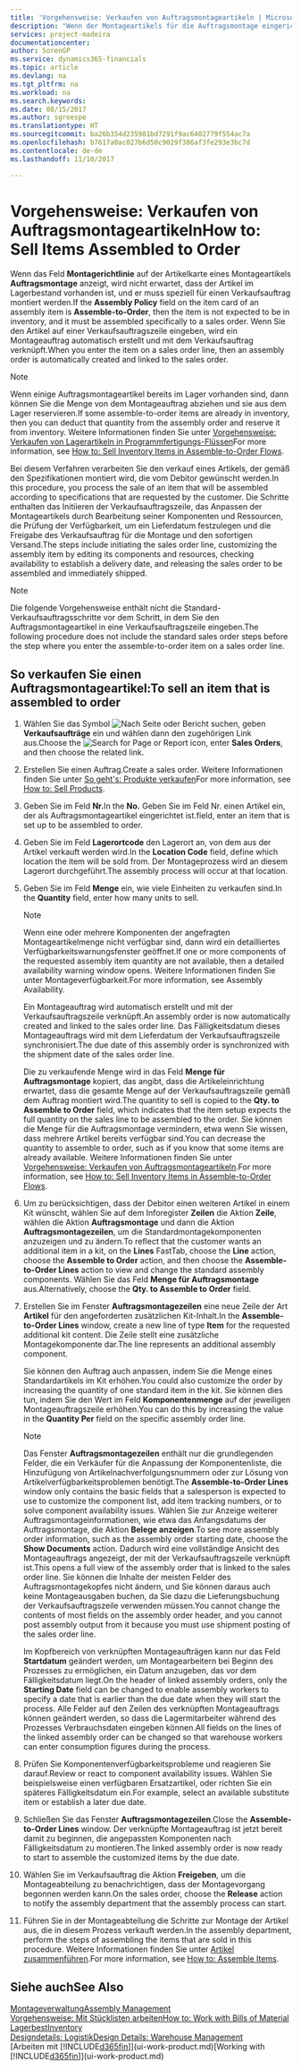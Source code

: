 ```yaml
---
title: 'Vorgehensweise: Verkaufen von Auftragsmontageartikeln | Microsoft Docs'
description: "Wenn der Montageartikels für die Auftragsmontage eingerichtet ist, dann nimmt der Standard-Verkaufsauftragsprozess an, dass der Artikel nicht auf Lager ist und für den jeweiligen Verkaufsauftrag speziell montiert werden muss. Wenn Sie den Artikel auf einer Verkaufsauftragszeile eingeben, wird ein Montageauftrag automatisch erstellt und mit dem Verkaufsauftrag verknüpft."
services: project-madeira
documentationcenter: 
author: SorenGP
ms.service: dynamics365-financials
ms.topic: article
ms.devlang: na
ms.tgt_pltfrm: na
ms.workload: na
ms.search.keywords: 
ms.date: 08/15/2017
ms.author: sgroespe
ms.translationtype: HT
ms.sourcegitcommit: ba26b354d235981bd7291f9ac6402779f554ac7a
ms.openlocfilehash: b7617a0ac027b6d50c9029f386af3fe293e3bc7d
ms.contentlocale: de-de
ms.lasthandoff: 11/10/2017

---
```

# <a name="how-to-sell-items-assembled-to-order"></a><span data-ttu-id="ef811-104">Vorgehensweise: Verkaufen von Auftragsmontageartikeln</span><span class="sxs-lookup"><span data-stu-id="ef811-104">How to: Sell Items Assembled to Order</span></span>
<span data-ttu-id="ef811-105">Wenn das Feld **Montagerichtlinie** auf der Artikelkarte eines Montageartikels **Auftragsmontage** anzeigt, wird nicht erwartet, dass der Artikel im Lagerbestand vorhanden ist, und er muss speziell für einen Verkaufsauftrag montiert werden.</span><span class="sxs-lookup"><span data-stu-id="ef811-105">If the **Assembly Policy** field on the item card of an assembly item is **Assemble-to-Order**, then the item is not expected to be in inventory, and it must be assembled specifically to a sales order.</span></span> <span data-ttu-id="ef811-106">Wenn Sie den Artikel auf einer Verkaufsauftragszeile eingeben, wird ein Montageauftrag automatisch erstellt und mit dem Verkaufsauftrag verknüpft.</span><span class="sxs-lookup"><span data-stu-id="ef811-106">When you enter the item on a sales order line, then an assembly order is automatically created and linked to the sales order.</span></span>  

> [!NOTE]  
>  <span data-ttu-id="ef811-107">Wenn einige Auftragsmontageartikel bereits im Lager vorhanden sind, dann können Sie die Menge von dem Montageauftrag abziehen und sie aus dem Lager reservieren.</span><span class="sxs-lookup"><span data-stu-id="ef811-107">If some assemble-to-order items are already in inventory, then you can deduct that quantity from the assembly order and reserve it from inventory.</span></span> <span data-ttu-id="ef811-108">Weitere Informationen finden Sie unter [Vorgehensweise: Verkaufen von Lagerartikeln in Programmfertigungs-Flüssen](assembly-how-to-sell-assemble-to-order-items-and-inventory-items-together.md)</span><span class="sxs-lookup"><span data-stu-id="ef811-108">For more information, see [How to: Sell Inventory Items in Assemble-to-Order Flows](assembly-how-to-sell-assemble-to-order-items-and-inventory-items-together.md).</span></span>  

<span data-ttu-id="ef811-109">Bei diesem Verfahren verarbeiten Sie den verkauf eines Artikels, der gemäß den Spezifikationen montiert wird, die vom Debitor gewünscht werden.</span><span class="sxs-lookup"><span data-stu-id="ef811-109">In this procedure, you process the sale of an item that will be assembled according to specifications that are requested by the customer.</span></span> <span data-ttu-id="ef811-110">Die Schritte enthalten das Initiieren der Verkaufsauftragszeile, das Anpassen der Montageartikels durch Bearbeitung seiner Komponenten und Ressourcen, die Prüfung der Verfügbarkeit, um ein Lieferdatum festzulegen und die Freigabe des Verkaufsauftrag für die Montage und den sofortigen Versand.</span><span class="sxs-lookup"><span data-stu-id="ef811-110">The steps include initiating the sales order line, customizing the assembly item by editing its components and resources, checking availability to establish a delivery date, and releasing the sales order to be assembled and immediately shipped.</span></span>  

> [!NOTE]  
>  <span data-ttu-id="ef811-111">Die folgende Vorgehensweise enthält nicht die Standard-Verkaufsauftragsschritte vor dem Schritt, in dem Sie den Auftragsmontageartikel in eine Verkaufsauftragszeile eingeben.</span><span class="sxs-lookup"><span data-stu-id="ef811-111">The following procedure does not include the standard sales order steps before the step where you enter the assemble-to-order item on a sales order line.</span></span>  

## <a name="to-sell-an-item-that-is-assembled-to-order"></a><span data-ttu-id="ef811-112">So verkaufen Sie einen Auftragsmontageartikel:</span><span class="sxs-lookup"><span data-stu-id="ef811-112">To sell an item that is assembled to order</span></span>  
1.  <span data-ttu-id="ef811-113">Wählen Sie das Symbol ![Nach Seite oder Bericht suchen](media/ui-search/search_small.png "Symbol Nach Seite oder Bericht suchen"), geben **Verkaufsaufträge** ein und wählen dann den zugehörigen Link aus.</span><span class="sxs-lookup"><span data-stu-id="ef811-113">Choose the ![Search for Page or Report](media/ui-search/search_small.png "Search for Page or Report icon") icon, enter **Sales Orders**, and then choose the related link.</span></span>  
2.  <span data-ttu-id="ef811-114">Erstellen Sie einen Auftrag.</span><span class="sxs-lookup"><span data-stu-id="ef811-114">Create a sales order.</span></span> <span data-ttu-id="ef811-115">Weitere Informationen finden Sie unter [So geht's: Produkte verkaufen](sales-how-sell-products.md)</span><span class="sxs-lookup"><span data-stu-id="ef811-115">For more information, see [How to: Sell Products](sales-how-sell-products.md).</span></span>  
3.  <span data-ttu-id="ef811-116">Geben Sie im Feld **Nr.**</span><span class="sxs-lookup"><span data-stu-id="ef811-116">In the **No.**</span></span> <span data-ttu-id="ef811-117">Geben Sie im Feld Nr. einen Artikel ein, der als Auftragsmontageartikel eingerichtet ist.</span><span class="sxs-lookup"><span data-stu-id="ef811-117">field, enter an item that is set up to be assembled to order.</span></span>  
4.  <span data-ttu-id="ef811-118">Geben Sie im Feld **Lagerortcode** den Lagerort an, von dem aus der Artikel verkauft werden wird.</span><span class="sxs-lookup"><span data-stu-id="ef811-118">In the **Location Code** field, define which location the item will be sold from.</span></span> <span data-ttu-id="ef811-119">Der Montageprozess wird an diesem Lagerort durchgeführt.</span><span class="sxs-lookup"><span data-stu-id="ef811-119">The assembly process will occur at that location.</span></span>  
5.  <span data-ttu-id="ef811-120">Geben Sie im Feld **Menge** ein, wie viele Einheiten zu verkaufen sind.</span><span class="sxs-lookup"><span data-stu-id="ef811-120">In the **Quantity** field, enter how many units to sell.</span></span>  

    > [!NOTE]  
    >  <span data-ttu-id="ef811-121">Wenn eine oder mehrere Komponenten der angefragten Montageartikelmenge nicht verfügbar sind, dann wird ein detailliertes Verfügbarkeitswarnungsfenster geöffnet.</span><span class="sxs-lookup"><span data-stu-id="ef811-121">If one or more components of the requested assembly item quantity are not available, then a detailed availability warning window opens.</span></span> <span data-ttu-id="ef811-122">Weitere Informationen finden Sie unter Montageverfügbarkeit.</span><span class="sxs-lookup"><span data-stu-id="ef811-122">For more information, see Assembly Availability.</span></span>  

    <span data-ttu-id="ef811-123">Ein Montageauftrag wird automatisch erstellt und mit der Verkaufsauftragszeile verknüpft.</span><span class="sxs-lookup"><span data-stu-id="ef811-123">An assembly order is now automatically created and linked to the sales order line.</span></span> <span data-ttu-id="ef811-124">Das Fälligkeitsdatum dieses Montageauftrags wird mit dem Lieferdatum der Verkaufsauftragszeile synchronisiert.</span><span class="sxs-lookup"><span data-stu-id="ef811-124">The due date of this assembly order is synchronized with the shipment date of the sales order line.</span></span>  

    <span data-ttu-id="ef811-125">Die zu verkaufende Menge wird in das Feld **Menge für Auftragsmontage** kopiert, das angibt, dass die Artikeleinrichtung erwartet, dass die gesamte Menge auf der Verkaufsauftragszeile gemäß dem Auftrag montiert wird.</span><span class="sxs-lookup"><span data-stu-id="ef811-125">The quantity to sell is copied to the **Qty. to Assemble to Order** field, which indicates that the item setup expects the full quantity on the sales line to be assembled to the order.</span></span> <span data-ttu-id="ef811-126">Sie können die Menge für die Auftragsmontage vermindern, etwa wenn Sie wissen, dass mehrere Artikel bereits verfügbar sind.</span><span class="sxs-lookup"><span data-stu-id="ef811-126">You can decrease the quantity to assemble to order, such as if you know that some items are already available.</span></span> <span data-ttu-id="ef811-127">Weitere Informationen finden Sie unter [Vorgehensweise: Verkaufen von Auftragsmontageartikeln](assembly-how-to-sell-inventory-items-in-assemble-to-order-flows.md).</span><span class="sxs-lookup"><span data-stu-id="ef811-127">For more information, see [How to: Sell Inventory Items in Assemble-to-Order Flows](assembly-how-to-sell-inventory-items-in-assemble-to-order-flows.md).</span></span>  

6.  <span data-ttu-id="ef811-128">Um zu berücksichtigen, dass der Debitor einen weiteren Artikel in einem Kit wünscht, wählen Sie auf dem Inforegister **Zeilen** die Aktion **Zeile**, wählen die Aktion **Auftragsmontage** und dann die Aktion **Auftragsmontagezeilen**, um die Standardmontagekomponenten anzuzeigen und zu ändern.</span><span class="sxs-lookup"><span data-stu-id="ef811-128">To reflect that the customer wants an additional item in a kit, on the **Lines** FastTab, choose the **Line** action, choose the **Assemble to Order** action, and then choose the **Assemble-to-Order Lines** action to view and change the standard assembly components.</span></span> <span data-ttu-id="ef811-129">Wählen Sie das Feld **Menge für Auftragsmontage** aus.</span><span class="sxs-lookup"><span data-stu-id="ef811-129">Alternatively, choose the **Qty. to Assemble to Order** field.</span></span>  
7.  <span data-ttu-id="ef811-130">Erstellen Sie im Fenster **Auftragsmontagezeilen** eine neue Zeile der Art **Artikel** für den angeforderten zusätzlichen Kit-Inhalt.</span><span class="sxs-lookup"><span data-stu-id="ef811-130">In the **Assemble-to-Order Lines** window, create a new line of type **Item** for the requested additional kit content.</span></span> <span data-ttu-id="ef811-131">Die Zeile stellt eine zusätzliche Montagekomponente dar.</span><span class="sxs-lookup"><span data-stu-id="ef811-131">The line represents an additional assembly component.</span></span>  

    <span data-ttu-id="ef811-132">Sie können den Auftrag auch anpassen, indem Sie die Menge eines Standardartikels im Kit erhöhen.</span><span class="sxs-lookup"><span data-stu-id="ef811-132">You could also customize the order by increasing the quantity of one standard item in the kit.</span></span> <span data-ttu-id="ef811-133">Sie können dies tun, indem Sie den Wert im Feld **Komponentenmenge** auf der jeweiligen Montageauftragszeile erhöhen.</span><span class="sxs-lookup"><span data-stu-id="ef811-133">You can do this by increasing the value in the **Quantity Per** field on the specific assembly order line.</span></span>  

    > [!NOTE]  
    >  <span data-ttu-id="ef811-134">Das Fenster **Auftragsmontagezeilen** enthält nur die grundlegenden Felder, die ein Verkäufer für die Anpassung der Komponentenliste, die Hinzufügung von Artikelnachverfolgungsnummern oder zur Lösung von Artikelverfügbarkeitsproblemen benötigt.</span><span class="sxs-lookup"><span data-stu-id="ef811-134">The **Assemble-to-Order Lines** window only contains the basic fields that a salesperson is expected to use to customize the component list, add item tracking numbers, or to solve component availability issues.</span></span> <span data-ttu-id="ef811-135">Wählen Sie zur Anzeige weiterer Auftragsmontageinformationen, wie etwa das Anfangsdatums der Auftragsmontage, die Aktion **Belege anzeigen**.</span><span class="sxs-lookup"><span data-stu-id="ef811-135">To see more assembly order information, such as the assembly order starting date, choose the **Show Documents** action.</span></span> <span data-ttu-id="ef811-136">Dadurch wird eine vollständige Ansicht des Montageauftrags angezeigt, der mit der Verkaufsauftragszeile verknüpft ist.</span><span class="sxs-lookup"><span data-stu-id="ef811-136">This opens a full view of the assembly order that is linked to the sales order line.</span></span> <span data-ttu-id="ef811-137">Sie können die Inhalte der meisten Felder des Auftragsmontagekopfes nicht ändern, und Sie können daraus auch keine Montageausgaben buchen, da Sie dazu die Lieferungsbuchung der Verkaufsauftragszeile verwenden müssen.</span><span class="sxs-lookup"><span data-stu-id="ef811-137">You cannot change the contents of most fields on the assembly order header, and you cannot post assembly output from it because you must use shipment posting of the sales order line.</span></span>  
    >   
    >  <span data-ttu-id="ef811-138">Im Kopfbereich von verknüpften Montageaufträgen kann nur das Feld **Startdatum** geändert werden, um Montagearbeitern bei Beginn des Prozesses zu ermöglichen, ein Datum anzugeben, das vor dem Fälligkeitsdatum liegt.</span><span class="sxs-lookup"><span data-stu-id="ef811-138">On the header of linked assembly orders, only the **Starting Date** field can be changed to enable assembly workers to specify a date that is earlier than the due date when they will start the process.</span></span> <span data-ttu-id="ef811-139">Alle Felder auf den Zeilen des verknüpften Montageauftrags können geändert werden, so dass die Lagermitarbeiter während des Prozesses Verbrauchsdaten eingeben können.</span><span class="sxs-lookup"><span data-stu-id="ef811-139">All fields on the lines of the linked assembly order can be changed so that warehouse workers can enter consumption figures during the process.</span></span>  

8.  <span data-ttu-id="ef811-140">Prüfen Sie Komponentenverfügbarkeitsprobleme und reagieren Sie darauf.</span><span class="sxs-lookup"><span data-stu-id="ef811-140">Review or react to component availability issues.</span></span> <span data-ttu-id="ef811-141">Wählen Sie beispielsweise einen verfügbaren Ersatzartikel, oder richten Sie ein späteres Fälligkeitsdatum ein.</span><span class="sxs-lookup"><span data-stu-id="ef811-141">For example, select an available substitute item or establish a later due date.</span></span>  
9. <span data-ttu-id="ef811-142">Schließen Sie das Fenster **Auftragsmontagezeilen**.</span><span class="sxs-lookup"><span data-stu-id="ef811-142">Close the **Assemble-to-Order Lines** window.</span></span> <span data-ttu-id="ef811-143">Der verknüpfte Montageauftrag ist jetzt bereit damit zu beginnen, die angepassten Komponenten nach Fälligkeitsdatum zu montieren.</span><span class="sxs-lookup"><span data-stu-id="ef811-143">The linked assembly order is now ready to start to assemble the customized items by the due date.</span></span>  
10. <span data-ttu-id="ef811-144">Wählen Sie im Verkaufsauftrag die Aktion **Freigeben**, um die Montageabteilung zu benachrichtigen, dass der Montagevorgang begonnen werden kann.</span><span class="sxs-lookup"><span data-stu-id="ef811-144">On the sales order, choose the **Release** action to notify the assembly department that the assembly process can start.</span></span>  
11. <span data-ttu-id="ef811-145">Führen Sie in der Montageabteilung die Schritte zur Montage der Artikel aus, die in diesem Prozess verkauft werden.</span><span class="sxs-lookup"><span data-stu-id="ef811-145">In the assembly department, perform the steps of assembling the items that are sold in this procedure.</span></span> <span data-ttu-id="ef811-146">Weitere Informationen finden Sie unter [Artikel zusammenführen](assembly-how-to-assemble-items.md).</span><span class="sxs-lookup"><span data-stu-id="ef811-146">For more information, see [How to: Assemble Items](assembly-how-to-assemble-items.md).</span></span>  

## <a name="see-also"></a><span data-ttu-id="ef811-147">Siehe auch</span><span class="sxs-lookup"><span data-stu-id="ef811-147">See Also</span></span>  
[<span data-ttu-id="ef811-148">Montageverwaltung</span><span class="sxs-lookup"><span data-stu-id="ef811-148">Assembly Management</span></span>](assembly-assemble-items.md)  
[<span data-ttu-id="ef811-149">Vorgehensweise: Mit Stücklisten arbeiten</span><span class="sxs-lookup"><span data-stu-id="ef811-149">How to: Work with Bills of Material</span></span>](inventory-how-work-BOMs.md)  
[<span data-ttu-id="ef811-150">Lagerbest</span><span class="sxs-lookup"><span data-stu-id="ef811-150">Inventory</span></span>](inventory-manage-inventory.md)  
[<span data-ttu-id="ef811-151">Designdetails: Logistik</span><span class="sxs-lookup"><span data-stu-id="ef811-151">Design Details: Warehouse Management</span></span>](design-details-warehouse-management.md)  
<span data-ttu-id="ef811-152">[Arbeiten mit [!INCLUDE[d365fin](includes/d365fin_md.md)]](ui-work-product.md)</span><span class="sxs-lookup"><span data-stu-id="ef811-152">[Working with [!INCLUDE[d365fin](includes/d365fin_md.md)]](ui-work-product.md)</span></span>

